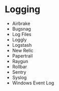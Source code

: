 # Logging

* Airbrake
* Bugsnag
* Log Files
* Loggly
* Logstash
* New Relic
* Papertrail
* Raygun
* Rollbar
* Sentry
* Syslog
* Windows Event Log

